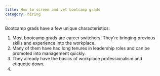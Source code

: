 ```yaml
---
title: How to screen and vet bootcamp grads
category: hiring
---
```


Bootcamp grads have a few unique characteristics:

1. Most bootcamp grads are career switchers. They're bringing previous skills and experience into the workplace. 
2. Many of them have had long tenures in leadership roles and can be promoted into management quickly.
3. They already have the basics of workplace professionalism and etiquette down.
4. 